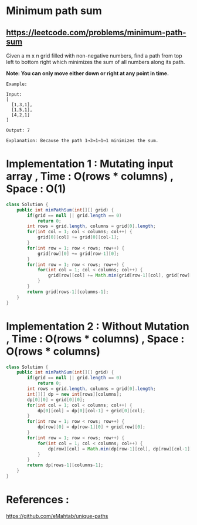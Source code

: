 # Minimum path sum
## https://leetcode.com/problems/minimum-path-sum

Given a m x n grid filled with non-negative numbers, find a path from top left to bottom right which minimizes the sum of all numbers along its path.

**Note: You can only move either down or right at any point in time.**
```
Example:

Input:
[
  [1,3,1],
  [1,5,1],
  [4,2,1]
]

Output: 7

Explanation: Because the path 1→3→1→1→1 minimizes the sum.
```
# Implementation 1 : Mutating input array , Time : O(rows * columns) , Space : O(1)
```java
class Solution {
    public int minPathSum(int[][] grid) {
        if(grid == null || grid.length == 0)
            return 0;
        int rows = grid.length, columns = grid[0].length;
        for(int col = 1; col < columns; col++) {
            grid[0][col] += grid[0][col-1]; 
        }
        for(int row = 1; row < rows; row++) {
            grid[row][0] += grid[row-1][0];
        }
        for(int row = 1; row < rows; row++) {
            for(int col = 1; col < columns; col++) {
                grid[row][col] += Math.min(grid[row-1][col], grid[row][col-1]);
            }
        }
        return grid[rows-1][columns-1];
    }
}
```

# Implementation 2 : Without Mutation  , Time : O(rows * columns) , Space : O(rows * columns)
```java
class Solution {
    public int minPathSum(int[][] grid) {
        if(grid == null || grid.length == 0)
            return 0;
        int rows = grid.length, columns = grid[0].length;
        int[][] dp = new int[rows][columns];
        dp[0][0] = grid[0][0];
        for(int col = 1; col < columns; col++) {
            dp[0][col] = dp[0][col-1] + grid[0][col]; 
        }
        for(int row = 1; row < rows; row++) {
            dp[row][0] = dp[row-1][0] + grid[row][0];
        }
        for(int row = 1; row < rows; row++) {
            for(int col = 1; col < columns; col++) {
                dp[row][col] = Math.min(dp[row-1][col], dp[row][col-1]) + grid[row][col];
            }
        }
        return dp[rows-1][columns-1];
    }
}
```

# References :
https://github.com/eMahtab/unique-paths
